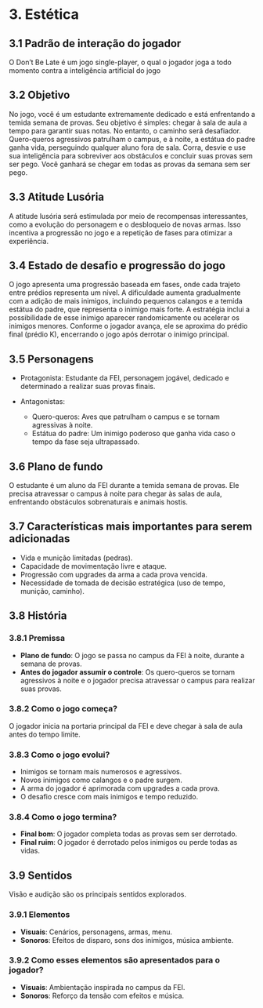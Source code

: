 # 3. Estética
## 3.1 Padrão de interação do jogador 

O Don’t Be Late é um jogo single-player, o qual o jogador joga a todo momento contra a
inteligência artificial do jogo

## 3.2 Objetivo
No jogo, você é um estudante extremamente dedicado e está enfrentando a temida semana
de provas. Seu objetivo é simples: chegar à sala de aula a tempo para garantir suas notas. No
entanto, o caminho será desafiador. Quero-queros agressivos patrulham o campus, e à noite, a
estátua do padre ganha vida, perseguindo qualquer aluno fora de sala. Corra, desvie e use sua
inteligência para sobreviver aos obstáculos e concluir suas provas sem ser pego. Você ganhará se
chegar em todas as provas da semana sem ser pego.


## 3.3 Atitude Lusória

A atitude lusória será estimulada por meio de recompensas interessantes, como a evolução
do personagem e o desbloqueio de novas armas. Isso incentiva a progressão no jogo e a repetição
de fases para otimizar a experiência.

## 3.4 Estado de desafio e progressão do jogo

O jogo apresenta uma progressão baseada em fases, onde cada trajeto entre prédios
representa um nível. A dificuldade aumenta gradualmente com a adição de mais inimigos,
incluindo pequenos calangos e a temida estátua do padre, que representa o inimigo mais forte. A
estratégia inclui a possibilidade de esse inimigo aparecer randomicamente ou acelerar os inimigos
menores. Conforme o jogador avança, ele se aproxima do prédio final (prédio K), encerrando o
jogo após derrotar o inimigo principal.

## 3.5 Personagens

- Protagonista: Estudante da FEI, personagem jogável, dedicado e determinado a realizar suas provas finais.

- Antagonistas:
  - Quero-queros: Aves que patrulham o campus e se tornam agressivas à noite.
  - Estátua do padre: Um inimigo poderoso que ganha vida caso o tempo da fase seja ultrapassado.

## 3.6 Plano de fundo 
O estudante é um aluno da FEI durante a temida semana de provas. Ele precisa atravessar o campus à noite para chegar às salas de aula, enfrentando obstáculos sobrenaturais e animais hostis.

## 3.7 Características mais importantes para serem adicionadas

- Vida e munição limitadas (pedras).
- Capacidade de movimentação livre e ataque.
- Progressão com upgrades da arma a cada prova vencida.
- Necessidade de tomada de decisão estratégica (uso de tempo, munição, caminho).

## 3.8 História

###  3.8.1 Premissa
- **Plano de fundo**: O jogo se passa no campus da FEI à noite, durante a semana de provas.
- **Antes do jogador assumir o controle**: Os quero-queros se tornam agressivos à noite e o jogador precisa atravessar o campus para realizar suas provas.

### 3.8.2 Como o jogo começa?
O jogador inicia na portaria principal da FEI e deve chegar à sala de aula antes do tempo limite.

###  3.8.3 Como o jogo evolui?
- Inimigos se tornam mais numerosos e agressivos.
- Novos inimigos como calangos e o padre surgem.
- A arma do jogador é aprimorada com upgrades a cada prova.
- O desafio cresce com mais inimigos e tempo reduzido.

### 3.8.4 Como o jogo termina?

- **Final bom**: O jogador completa todas as provas sem ser derrotado.
- **Final ruim**: O jogador é derrotado pelos inimigos ou perde todas as vidas.

## 3.9 Sentidos

Visão e audição são os principais sentidos explorados.

### 3.9.1 Elementos 
- **Visuais**: Cenários, personagens, armas, menu.
- **Sonoros**: Efeitos de disparo, sons dos inimigos, música ambiente.

### 3.9.2 Como esses elementos são apresentados para o jogador?
- **Visuais**: Ambientação inspirada no campus da FEI.
- **Sonoros**: Reforço da tensão com efeitos e música.
